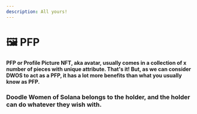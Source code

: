 ```yaml
---
description: All yours!
---
```


# 🖼 PFP

#### PFP or Profile Picture NFT, aka avatar, usually comes in a collection of x number of pieces with unique attribute. That's it! But, as we can consider DWOS to act as a PFP, it has a lot more benefits than what you usually know as PFP.



### Doodle Women of Solana belongs to the holder, and the holder can do whatever they wish with.
